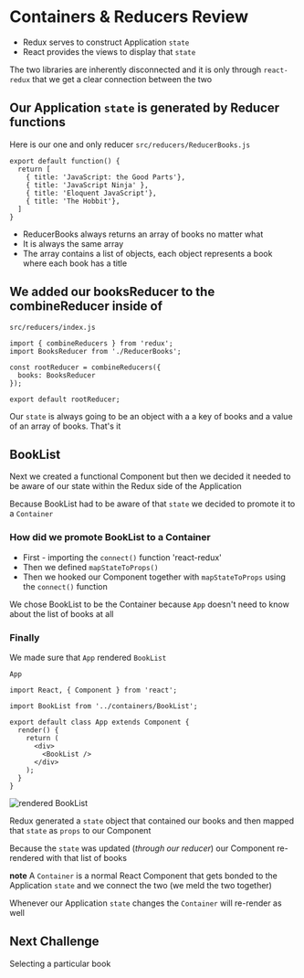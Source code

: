 # Containers & Reducers Review
* Redux serves to construct Application `state`
* React provides the views to display that `state`

The two libraries are inherently disconnected and it is only through `react-redux` that we get a clear connection between the two

## Our Application `state` is generated by Reducer functions
Here is our one and only reducer `src/reducers/ReducerBooks.js`

```
export default function() {
  return [
    { title: 'JavaScript: the Good Parts'},
    { title: 'JavaScript Ninja' },
    { title: 'Eloquent JavaScript'},
    { title: 'The Hobbit'},
  ]
}
```

* ReducerBooks always returns an array of books no matter what
* It is always the same array
* The array contains a list of objects, each object represents a book where each book has a title

## We added our booksReducer to the combineReducer inside of 

`src/reducers/index.js`

```
import { combineReducers } from 'redux';
import BooksReducer from './ReducerBooks';

const rootReducer = combineReducers({
  books: BooksReducer
});

export default rootReducer;
```

Our `state` is always going to be an object with a a key of books and a value of an array of books. That's it

## BookList
Next we created a functional Component but then we decided it needed to be aware of our state within the Redux side of the Application

Because BookList had to be aware of that `state` we decided to promote it to a `Container`

### How did we promote BookList to a Container
* First - importing the `connect()` function 'react-redux'
* Then we defined `mapStateToProps()`
* Then we hooked our Component together with `mapStateToProps` using the `connect()` function

We chose BookList to be the Container because `App` doesn't need to know about the list of books at all

### Finally
We made sure that `App` rendered `BookList`

`App`

```
import React, { Component } from 'react';

import BookList from '../containers/BookList';

export default class App extends Component {
  render() {
    return (
      <div>
        <BookList />
      </div>
    );
  }
}
```

![rendered BookList](https://i.imgur.com/wWBF5fb.png)

Redux generated a `state` object that contained our books and then mapped that `state` as `props` to our Component

Because the `state` was updated (_through our reducer_) our Component re-rendered with that list of books

**note** A `Container` is a normal React Component that gets bonded to the Application `state` and we connect the two (we meld the two together)

Whenever our Application `state` changes the `Container` will re-render as well

## Next Challenge
Selecting a particular book

